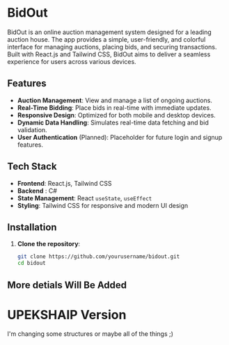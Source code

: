 # BidOut

BidOut is an online auction management system designed for a leading auction house. The app provides a simple, user-friendly, and colorful interface for managing auctions, placing bids, and securing transactions. Built with React.js and Tailwind CSS, BidOut aims to deliver a seamless experience for users across various devices.

## Features

- **Auction Management**: View and manage a list of ongoing auctions.
- **Real-Time Bidding**: Place bids in real-time with immediate updates.
- **Responsive Design**: Optimized for both mobile and desktop devices.
- **Dynamic Data Handling**: Simulates real-time data fetching and bid validation.
- **User Authentication** (Planned): Placeholder for future login and signup features.

## Tech Stack

- **Frontend**: React.js, Tailwind CSS
- **Backend** : C#
- **State Management**: React `useState`, `useEffect`
- **Styling**: Tailwind CSS for responsive and modern UI design

## Installation

1. **Clone the repository**:
   ```bash
   git clone https://github.com/yourusername/bidout.git
   cd bidout
   ```

## More detials Will Be Added

# UPEKSHAIP Version

I'm changing some structures or maybe all of the things ;)
